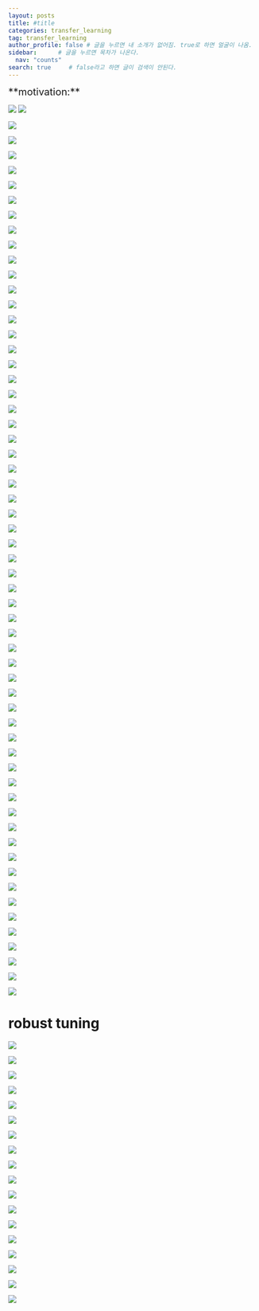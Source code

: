 ```yaml
---
layout: posts
title: #title
categories: transfer_learning
tag: transfer_learning
author_profile: false # 글을 누르면 내 소개가 없어짐. true로 하면 얼굴이 나옴.
sidebar:      # 글을 누르면 목차가 나온다.
  nav: "counts" 
search: true     # false라고 하면 글이 검색이 안된다.
---
```


<div class="notice--info" markdown="1" style='font-size: 20px'>
**motivation:**  
</div>

![](../../images/20240322-2024-03-22-title-2.png)
![](../../images/20240322-2024-03-22-title-3.png)

![](../../images/20240322-2024-03-22-title-4.png)

![](../../images/20240322-2024-03-22-title-5.png)

![](../../images/20240322-2024-03-22-title-6.png)

![](../../images/20240322-2024-03-22-title-7.png)

![](../../images/20240322-2024-03-22-title-8.png)



![](../../images/20240322-2024-03-22-title-1.png)

![](../../images/20240322-2024-03-22-title-9.png)

![](../../images/20240322-2024-03-22-title-10.png)

![](../../images/20240322-2024-03-22-title-11.png)

![](../../images/20240322-2024-03-22-title-12.png)

![](../../images/20240322-2024-03-22-title-13.png)

![](../../images/20240322-2024-03-22-title-14.png)

![](../../images/20240322-2024-03-22-title-15.png)

![](../../images/20240322-2024-03-22-title-16.png)

![](../../images/20240322-2024-03-22-title-17.png)

![](../../images/20240322-2024-03-22-title-18.png)

![](../../images/20240322-2024-03-22-title-19.png)

![](../../images/20240322-2024-03-22-title-20.png)

![](../../images/20240322-2024-03-22-title-21.png)


![](../../images/20240322-2024-03-22-title-22.png)

![](../../images/20240322-2024-03-22-title-23.png)


![](../../images/20240322-2024-03-22-title-24.png)

![](../../images/20240322-2024-03-22-title-25.png)

![](../../images/20240322-2024-03-22-title-26.png)



![](../../images/20240322-2024-03-22-title-27.png)


![](../../images/20240322-2024-03-22-title-28.png)

![](../../images/20240322-2024-03-22-title-29.png)

![](../../images/20240322-2024-03-22-title-30.png)

![](../../images/20240322-2024-03-22-title-31.png)


![](../../images/20240322-2024-03-22-title-32.png)


![](../../images/20240322-2024-03-22-title-33.png)


![](../../images/20240322-2024-03-22-title-34.png)

![](../../images/20240322-2024-03-22-title-35.png)


![](../../images/20240322-2024-03-22-title-36.png)


![](../../images/20240322-2024-03-22-title-37.png)

![](../../images/20240322-2024-03-22-title-38.png)


![](../../images/20240322-2024-03-22-title-39.png)


![](../../images/20240322-2024-03-22-title-40.png)


![](../../images/20240322-2024-03-22-title-41.png)


![](../../images/20240322-2024-03-22-title-42.png)

![](../../images/20240322-2024-03-22-title-43.png)


![](../../images/20240322-2024-03-22-title-44.png)

![](../../images/20240322-2024-03-22-title-45.png)


![](../../images/20240322-2024-03-22-title-46.png)

![](../../images/20240322-2024-03-22-title-47.png)

![](../../images/20240322-2024-03-22-title-48.png)

![](../../images/20240322-2024-03-22-title-49.png)


![](../../images/20240322-2024-03-22-title-50.png)

![](../../images/20240322-2024-03-22-title-51.png)


![](../../images/20240322-2024-03-22-title-52.png)

![](../../images/20240322-2024-03-22-title-53.png)

![](../../images/20240322-2024-03-22-title-54.png)

![](../../images/20240322-2024-03-22-title-55.png)

![](../../images/20240322-2024-03-22-title-56.png)

![](../../images/20240322-2024-03-22-title-57.png)

![](../../images/20240322-2024-03-22-title-58.png)

![](../../images/20240322-2024-03-22-title-59.png)

![](../../images/20240322-2024-03-22-title-60.png)

![](../../images/20240322-2024-03-22-title-61.png)


# robust tuning

![](../../images/20240322-2024-03-22-title-62.png)

![](../../images/20240322-2024-03-22-title-63.png)

![](../../images/20240322-2024-03-22-title-64.png)


![](../../images/20240322-2024-03-22-title-65.png)

![](../../images/20240322-2024-03-22-title-66.png)

![](../../images/20240322-2024-03-22-title-67.png)

![](../../images/20240322-2024-03-22-title-68.png)

![](../../images/20240322-2024-03-22-title-69.png)


![](../../images/20240322-2024-03-22-title-70.png)

![](../../images/20240322-2024-03-22-title-71.png)


![](../../images/20240322-2024-03-22-title-72.png)


![](../../images/20240322-2024-03-22-title-73.png)

![](../../images/20240322-2024-03-22-title-74.png)

![](../../images/20240322-2024-03-22-title-75.png)

![](../../images/20240322-2024-03-22-title-76.png)

![](../../images/20240322-2024-03-22-title-77.png)

![](../../images/20240322-2024-03-22-title-78.png)

![](../../images/20240322-2024-03-22-title-79.png)



